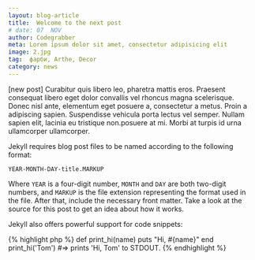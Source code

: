 ```yaml
---
layout: blog-article
title:  Welcome to the next post
# date: 07  NOV
author: Codegrabber
meta: Lorem ipsum dolor sit amet, consectetur adipisicing elit
image: 2.jpg
tag:  фарби, Arthe, Decor
category: news
---
```

[new post] Curabitur quis libero leo, pharetra mattis eros. Praesent consequat libero eget dolor convallis vel rhoncus magna scelerisque. Donec nisl ante, elementum eget posuere a, consectetur a metus. Proin a adipiscing sapien. Suspendisse vehicula porta lectus vel semper. Nullam sapien elit, lacinia eu tristique non.posuere at mi. Morbi at turpis id urna ullamcorper ullamcorper.

Jekyll requires blog post files to be named according to the following format:

`YEAR-MONTH-DAY-title.MARKUP`

Where `YEAR` is a four-digit number, `MONTH` and `DAY` are both two-digit numbers, and `MARKUP` is the file extension representing the format used in the file. After that, include the necessary front matter. Take a look at the source for this post to get an idea about how it works.

Jekyll also offers powerful support for code snippets:

{% highlight php %}
  def print_hi(name)
    puts "Hi, #{name}"
  end
  print_hi('Tom')
#=> prints 'Hi, Tom' to STDOUT.
{% endhighlight %}
